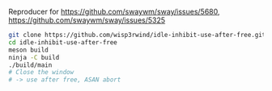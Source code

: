 Reproducer for https://github.com/swaywm/sway/issues/5680, https://github.com/swaywm/sway/issues/5325
```sh
git clone https://github.com/wisp3rwind/idle-inhibit-use-after-free.git
cd idle-inhibit-use-after-free
meson build
ninja -C build
./build/main
# Close the window
# -> use after free, ASAN abort
```
